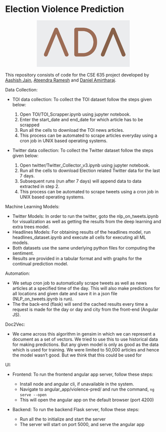 # Election Violence Prediction
<p align="center">
<img src="assets/ada.png" width="300">
</p>

This repository consists of code for the CSE 635 project developed by [Aashish Jain](https://github.com/aashish-jain), [Ateendra Ramesh](https://github.com/ateexd) and [Daniel Amirtharaj](https://github.com/dani-amirtharaj).


Data Collection:

* TOI data collection:
 To collect the TOI dataset follow the steps given below:
	1. Open TOI/TOI_Scrapper.ipynb using jupyter notebook.
	2. Enter the start_date and end_date for which article has to be scrapped
	3. Run all the cells to download the TOI news articles.
	4. This process can be automated to scrape articles everyday using a cron job in UNIX based operating systems.


* Twitter data collection: 
To collect the Twitter dataset follow the steps given below:
	1. Open twitter/Twitter_Collector_v3.ipynb using jupyter notebook.
	2. Run all the cells to download Election related Twitter data for the last 7 days.
	3. Subsequent runs (run after 7 days) will append data to data extracted in step 2.
	4. This process can be automated to scrape tweets using a cron job in UNIX based operating systems.




Machine Learning Models:

* Twitter Models: 
	In order to run the twitter, goto the nlp_on_tweets.ipynb for visualization as well as getting the results from the deep learning and extra trees model.
* Headlines Models:
	 For obtaining results of the headlines model, run headlines_dataset.ipynb and execute all cells for executing all ML models.
* Both datasets use the same underlying python files for computing the sentiment.
* Results are provided in a tabular format and with graphs for the continual prediction model.


Automation:

* We setup cron job to automatically scrape tweets as well as news articles at a specified time of the day. This will also make predictions for all locations and given date and save it in a json
file (NLP_on_tweets.ipynb is run). 
* The the back-end (flask) will send the cached results every time a request is made for the day or day and city from the front-end (Angular JS).


Doc2Vec:

* We came across this algorithm in gensim in which we can represent a document as a set of vectors. We tried to use this to use historical data for making predictions.  But any given model is only 	as good as the data which is used for training. We were limited to 50,000 articles and hence the model wasn’t good. But we think that this could be used for 




UI:
* Frontend: To run the frontend angular app server, follow these steps:
   * Install node and angular cli, if unavailable in the system.
   * Navigate to angular_app/violence-pred/ and run the command, `ng serve --open`
   * This will open the angular app on the default browser (port 4200)


* Backend: To run the backend Flask server, follow these steps:
   * Run all the to initialize and start the server
   * The server will start on port 5000, and serve the angular app
